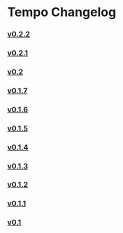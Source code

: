 # Tempo Changelog

### [v0.2.2](https://github.com/cuappdev/tempo/compare/v0.2.1...v0.2.2)

### [v0.2.1](https://github.com/cuappdev/tempo/compare/v0.2...v0.2.1)

### [v0.2](https://github.com/cuappdev/tempo/compare/v0.1.7...v0.2)

### [v0.1.7](https://github.com/cuappdev/tempo/compare/v0.1.6...v0.1.7)

### [v0.1.6](https://github.com/cuappdev/tempo/compare/v0.1.5...v0.1.6)

### [v0.1.5](https://github.com/cuappdev/tempo/compare/v0.1.4...v0.1.5)

### [v0.1.4](https://github.com/cuappdev/tempo/compare/v0.1.3...v0.1.4)

### [v0.1.3](https://github.com/cuappdev/tempo/compare/v0.1.2...v0.1.3)

### [v0.1.2](https://github.com/cuappdev/tempo/compare/v0.1.1...v0.1.2)

### [v0.1.1](https://github.com/cuappdev/tempo/compare/v0.1...v0.1.1)

### [v0.1](https://github.com/cuappdev/tempo/compare/97f72bc...v0.1)
